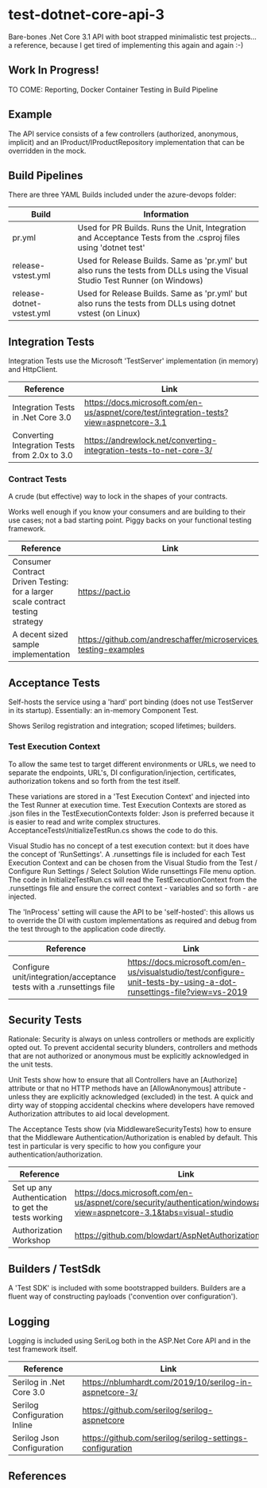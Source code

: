 # test-dotnet-core-api-3
Bare-bones .Net Core 3.1 API with boot strapped minimalistic test projects... a reference, because I get tired of implementing this again and again :-)

## Work In Progress!
TO COME: Reporting, Docker Container Testing in Build Pipeline

## Example
The API service consists of a few controllers (authorized, anonymous, implicit) and an IProduct/IProductRepository implementation that can be overridden in the mock. 

## Build Pipelines
There are three YAML Builds included under the azure-devops folder:

| Build | Information |
| ----- | ----------- |
| pr.yml | Used for PR Builds. Runs the Unit, Integration and Acceptance Tests from the .csproj files using 'dotnet test' |
| release-vstest.yml | Used for Release Builds. Same as 'pr.yml' but also runs the tests from DLLs using the Visual Studio Test Runner (on Windows) |
| release-dotnet-vstest.yml | Used for Release Builds. Same as 'pr.yml' but also runs the tests from DLLs using dotnet vstest (on Linux) |

## Integration Tests
Integration Tests use the Microsoft 'TestServer' implementation (in memory) and HttpClient.

| Reference | Link |
| --------- | ---- |
| Integration Tests in .Net Core 3.0 | https://docs.microsoft.com/en-us/aspnet/core/test/integration-tests?view=aspnetcore-3.1 |
| Converting Integration Tests from 2.0x to 3.0 | https://andrewlock.net/converting-integration-tests-to-net-core-3/ |


### Contract Tests
A crude (but effective) way to lock in the shapes of your contracts. 

Works well enough if you know your consumers and are building to their use cases; not a bad starting point. Piggy backs on your functional testing framework. 

| Reference | Link |
| --------- | ---- |
| Consumer Contract Driven Testing: for a larger scale contract testing strategy | https://pact.io |
| A decent sized sample implementation | https://github.com/andreschaffer/microservices-testing-examples |

## Acceptance Tests
Self-hosts the service using a 'hard' port binding (does not use TestServer in its startup). Essentially: an in-memory Component Test. 

Shows Serilog registration and integration; scoped lifetimes; builders. 

### Test Execution Context
To allow the same test to target different environments or URLs, we need to separate the endpoints, URL's, DI configuration/injection, certificates, authorization tokens and so forth from the test itself. 

These variations are stored in a 'Test Execution Context' and injected into the Test Runner at execution time. Test Execution Contexts are stored as .json files in the TestExecutionContexts folder: Json is preferred because it is easier to read and write complex structures. AcceptanceTests\InitializeTestRun.cs shows the code to do this. 

Visual Studio has no concept of a test execution context: but it does have the concept of 'RunSettings'. A .runsettings file is included for each Test Execution Context and can be chosen from the Visual Studio from the Test / Configure Run Settings / Select Solution Wide runsettings File menu option. The code in InitializeTestRun.cs will read the TestExecutionContext from the .runsettings file and ensure the correct context - variables and so forth - are injected. 

The 'InProcess' setting will cause the API to be 'self-hosted': this allows us to override the DI with custom implementations as required and debug from the test through to the application code directly. 

| Reference | Link |
| --------- | ---- |
| Configure unit/integration/acceptance tests with a .runsettings file | https://docs.microsoft.com/en-us/visualstudio/test/configure-unit-tests-by-using-a-dot-runsettings-file?view=vs-2019 |

## Security Tests
Rationale: Security is always on unless controllers or methods are explicitly opted out. To prevent accidental security blunders, controllers and methods that are not authorized or anonymous must be explicitly acknowledged in the unit tests. 

Unit Tests show how to ensure that all Controllers have an [Authorize] attribute or that no HTTP methods have an [AllowAnonymous] attribute - unless they are explicitly acknowledged (excluded) in the test. A quick and dirty way of stopping accidental checkins where developers have removed Authorization attributes to aid local development. 

The Acceptance Tests show (via MiddlewareSecurityTests) how to ensure that the Middleware Authentication/Authorization is enabled by default. This test in particular is very specific to how you configure your authentication/authorization. 

| Reference | Link |
| --------- | ---- |
| Set up any Authentication to get the tests working | https://docs.microsoft.com/en-us/aspnet/core/security/authentication/windowsauth?view=aspnetcore-3.1&tabs=visual-studio |
| Authorization Workshop | https://github.com/blowdart/AspNetAuthorizationWorkshop |

## Builders / TestSdk
A 'Test SDK' is included with some bootstrapped builders. Builders are a fluent way of constructing payloads ('convention over configuration'). 

## Logging
Logging is included using SeriLog both in the ASP.Net Core API and in the test framework itself.

| Reference | Link |
| --------- | ---- |
| Serilog in .Net Core 3.0 | https://nblumhardt.com/2019/10/serilog-in-aspnetcore-3/ |
| Serilog Configuration Inline | https://github.com/serilog/serilog-aspnetcore |
| Serilog Json Configuration | https://github.com/serilog/serilog-settings-configuration |

## References
